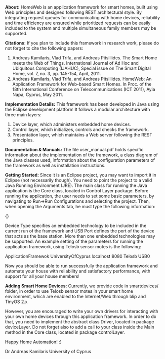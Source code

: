 **About:**
HomeWeb is an application framework for smart homes, built using Web principles and designed following REST architectural style. By integrating request queues for communicating with home devices, reliability and time efficiency are ensured while prioritized requests can be easily included to the system and multiple simultaneous family members may be supported.

**Citations:**
If you plan to include this framework in research work, please do not forget to cite the following papers:
1. Andreas Kamilaris, Vlad Trifa, and Andreas Pitsillides. The Smart Home meets the Web of Things. International Journal of Ad Hoc and Ubiquitous Computing (IJAHUC), Special issue on The Smart Digital Home, vol. 7, no. 3, pp. 145-154, April, 2011. 
2. Andreas Kamilaris, Vlad Trifa, and Andreas Pitsillides. HomeWeb: An Application Framework for Web-based Smart Homes. In Proc. of the 18th International Conference on Telecommunications (ICT 2011), Ayia Napa, Cyprus, May 2011.

**Implementation Details:**
This framework has been developed in Java using the Eclipse development platform
It follows a modular architecture with three main layers:
1. Device layer, which administers embedded home devices.
2. Control layer, which initializes, controls and checks the framework.
3. Presentation layer, which maintains a Web server following the REST principles.

**Documentation & Manuals:**
The file user_manual.pdf holds specific information about the implementation of the framework, a class diagram of the Java classes used, information about the configuration parameters of the framework as well as installation instructions.

**Getting Started:**
Since it is an Eclipse project, you may want to import it in Eclipse (not necessarily though). You need to point the project to a valid Java Running Environment (JRE).
The main class for running the Java application is the Core class, located in Control Layer package. Before running the application, the user needs to set some basic parameters, by navigating to Run->Run Configurations and selecting the project. Then, when opening the Arguments tab, he must type the following information:

<Application Framework Name><Location><Domain Name or IP address><Port> {<Device Type><USB Port>}

Device Type specifies an embedded technology to be included in the current run of the framework and USB Port defines the port of the device that acts as the base station. More than one embedded technologies may be supported. An example setting of the parameters for running the application framework, using Telosb sensor motes is the following:

ApplicationFramewok UniversityOfCyprus localhost 8080 Telosb USB0

Now you should be able to run successfully the application framework and automate your house with reliability and satisfactory performance, with support for all your house members!

**Adding Smart Home Devices:**
Currently, we provide code in smartdevices/ folder, in order to use Telosb sensor motes in your smart home environment, which are enabled to the Internet/Web through blip and TinyOS 2.x

However, you are encouraged to write your own drivers for interacting with your own home devices through this application framework. In order to do that, you need to implement the abstract class Driver, located in package deviceLayer. Do not forget also to add a call to your class inside the Main method in the Core class, located in package controlLayer.

Happy Home Automation! :)

Dr Andreas Kamilaris
University of Cyprus
